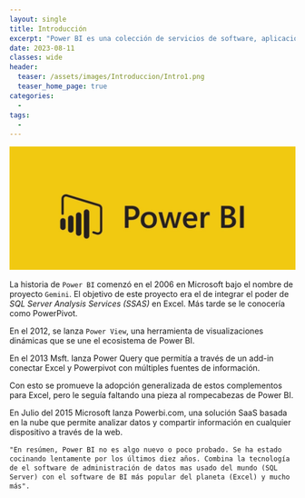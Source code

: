 ```yaml
---
layout: single
title: Introducción
excerpt: "Power BI es una colección de servicios de software, aplicaciones y conectores que funcionan conjuntamente para convertir orígenes de datos sin relación entre sí en información coherente, interactiva y atractiva visualmente."
date: 2023-08-11
classes: wide
header:
  teaser: /assets/images/Introduccion/Intro1.png
  teaser_home_page: true
categories:
  - 
tags:
  - 
---
```


![](/assets/images/Introduccion/Intro2.jpg)

La historia de `Power BI` comenzó en el 2006 en Microsoft bajo el nombre de proyecto `Gemini`. El objetivo de este proyecto era el de integrar el poder de *SQL Server Analysis Services (SSAS)* en Excel. Más tarde se le conocería como PowerPivot.

En el 2012, se lanza `Power View`, una herramienta de visualizaciones dinámicas que se une el ecosistema de Power BI.

En el 2013 Msft. lanza Power Query que permitía a través de un add-in conectar Excel y Powerpivot con múltiples fuentes de información.

Con esto se promueve la adopción generalizada de estos complementos para Excel, pero le seguía faltando una pieza al rompecabezas de Power BI.

En Julio del 2015 Microsoft lanza Powerbi.com, una solución SaaS basada en la nube que permite analizar datos y compartir información en cualquier dispositivo a través de la web.

```text
"En resúmen, Power BI no es algo nuevo o poco probado. Se ha estado cocinando lentamente por los últimos diez años. Combina la tecnología de el software de administración de datos mas usado del mundo (SQL Server) con el software de BI más popular del planeta (Excel) y mucho más".
```
